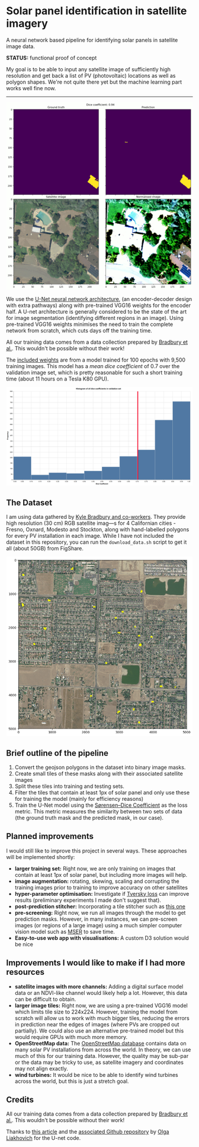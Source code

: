 # Solar panel identification in satellite imagery

A neural network based pipeline for identifying solar panels in satellite image data.

**STATUS:** functional proof of concept

My goal is to be able to input any satellite image of sufficiently high resolution and get back a list of PV (photovoltaic) locations as well as polygon shapes. We're not quite there yet but the machine learning part works well fine now.

---

![example prediction](example_predictions.gif)

We use the [U-Net neural network architecture](https://arxiv.org/pdf/1801.05746.pdf), (an encoder-decoder design with extra pathways) along with pre-trained VGG16 weights for the encoder half. A U-net architecture is generally considered to be the state of the art for image segmentation (identifying different regions in an image). Using pre-trained VGG16 weights minimises the need to train the complete network from scratch, which cuts days off the training time.

All our training data comes from a data collection prepared by [Bradbury et al.](https://www.nature.com/articles/sdata2016106). This wouldn't be possible without their work!

The [included weights](./Data/model.h5) are from a model trained for 100 epochs with 9,500 training images.
This model has a *mean dice coefficient* of 0.7 over the validation image set, which is pretty reasonable for such a short training time (about 11 hours on a Tesla K80 GPU).

![histogram of prediction accuracy](histogram_prediction.png)

## The Dataset

I am using data gathered by [Kyle Bradbury and co-workers](https://www.nature.com/articles/sdata2016106). They provide high resolution (30 cm) RGB satellite imag—s for 4 Californian cities - Fresno, Oxnard, Modesto and Stockton, along with hand-labelled polygons for every PV installation in each image. While I have not included the dataset in this repository, you can run the `download_data.sh` script to get it all (about 50GB) from FigShare.

![complete satellite image with PV locations](complete_sat_image.png)

## Brief outline of the pipeline

1. Convert the geojson polygons in the dataset into binary image masks.
2. Create small tiles of these masks along with their associated satellite images
3. Split these tiles into training and testing sets.
4. Filter the tiles that contain at least 1px of solar panel and only use these for training the model (mainly for efficiency reasons)
5. Train the U-Net model using the [Sørensen–Dice Coefficient](https://en.wikipedia.org/wiki/Sørensen–Dice_coefficient) as the loss metric. This metric measures the similarity between two sets of data (the ground truth mask and the predicted mask, in our case).

## Planned improvements

I would still like to improve this project in several ways. These approaches will be implemented shortly:
* **larger training set:** Right now, we are only training on images that contain at least 1px of solar panel, but including more images will help.
* **image augmentation:** rotating, skewing, scaling and corrupting the training images prior to training to improve accuracy on other satellites
* **hyper-parameter optimisation:** Investigate if [Tversky loss](https://arxiv.org/pdf/1706.05721.pdf) can improve results (preliminary experiments I made don't suggest that).
* **post-prediction stitcher:** Incorporating a tile stitcher such as [this one](https://github.com/Vooban/Smoothly-Blend-Image-Patches)
* **pre-screening:** Right now, we run all images through the model to get prediction masks. However, in many instances, we can pre-screen images (or regions of a large image) using a much simpler computer vision model such as [MSER](https://www.researchgate.net/publication/300416092_Automatic_solar_photovoltaic_panel_detection_in_satellite_imagery) to save time.
* **Easy-to-use web app with visualisations:** A custom D3 solution would be nice

## Improvements I would like to make if I had more resources

* **satellite images with more channels:** Adding a digital surface model data or an NDVI-like channel would likely help a lot. However, this data can be difficult to obtain.
* **larger image tiles:** Right now, we are using a pre-trained VGG16 model which limits tile size to 224x224. However, training the model from scratch will allow us to work with much bigger tiles, reducing the errors in prediction near the edges of images (where PVs are cropped out partially). We could also use an alternative pre-trained model but this would require GPUs with much more memory.
* **OpenStreetMap data:** The [OpenStreetMap database](https://overpass-turbo.eu/s/BS0) contains data on many solar PV installations from across the world. In theory, we can use much of this for our training data. However, the quality may be sub-par or the data may be tricky to use, as satellite imagery and coordinates may not align exactly.
* **wind turbines:** It would be nice to be able to identify wind turbines across the world, but this is just a stretch goal.


## Credits

All our training data comes from a data collection prepared by [Bradbury et al.](https://www.nature.com/articles/sdata2016106). This wouldn't be possible without their work!

Thanks to [this article](https://microsoft.com/developerblog/2018/07/05/satellite-images-segmentation-sustainable-farming/) and the [associated Github repository](https://github.com/olgaliak/segmentation-unet-maskrcnn) by [Olga Liakhovich](https://github.com/olgaliak) for the U-net code.
